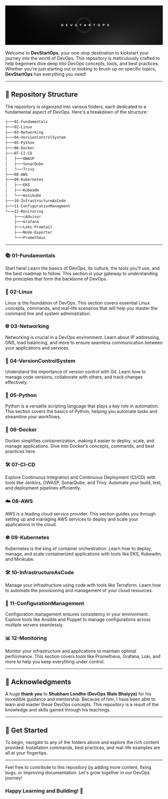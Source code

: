 ![DevStartOps](poster.png)

Welcome to **DevStartOps**, your one-stop destination to kickstart your journey into the world of DevOps. This repository is meticulously crafted to help beginners dive deep into DevOps concepts, tools, and best practices. Whether you're just starting out or looking to brush up on specific topics, **DevStartOps** has everything you need!

---

## 📁 **Repository Structure**

The repository is organized into various folders, each dedicated to a fundamental aspect of DevOps. Here's a breakdown of the structure:
```bash
├───01-Fundamentals
├───02-Linux
├───03-Networking
├───04-VersionControlSystem
├───05-Python
├───06-Docker
├───07-CI-CD
│   ├───OWASP
│   ├───SonarQube
│   └───Trivy
├───08-AWS
├───09-Kubernetes
│   ├───EKS
│   ├───Kubeadm
│   └───minikube
├───10-InfrastructureAsCode
├───11-ConfigurationManagment
└───12-Monitoring
    ├───cAdvisor
    ├───Grafana
    ├───Loki-Promtail
    ├───Node-Exporter
    └───Prometheus
```

---

### 📚 **01-Fundamentals**

Start here! Learn the basics of DevOps, its culture, the tools you’ll use, and the best roadmap to follow. This section is your gateway to understanding the principles that form the backbone of DevOps.

### 🐧 **02-Linux**

Linux is the foundation of DevOps. This section covers essential Linux concepts, commands, and real-life scenarios that will help you master the command line and system administration.

### 🌐 **03-Networking**

Networking is crucial in a DevOps environment. Learn about IP addressing, DNS, load balancing, and more to ensure seamless communication between your applications and services.

### 🔄 **04-VersionControlSystem**

Understand the importance of version control with Git. Learn how to manage code versions, collaborate with others, and track changes effectively.

### 🐍 **05-Python**

Python is a versatile scripting language that plays a key role in automation. This section covers the basics of Python, helping you automate tasks and streamline your workflows.

### 🐳 **06-Docker**

Docker simplifies containerization, making it easier to deploy, scale, and manage applications. Dive into Docker's concepts, commands, and best practices here.

### 🛠️ **07-CI-CD**

Explore Continuous Integration and Continuous Deployment (CI/CD) with tools like Jenkins, OWASP, SonarQube, and Trivy. Automate your build, test, and deployment pipelines efficiently.

### ☁️ **08-AWS**

AWS is a leading cloud service provider. This section guides you through setting up and managing AWS services to deploy and scale your applications in the cloud.

### ☸️ **09-Kubernetes**

Kubernetes is the king of container orchestration. Learn how to deploy, manage, and scale containerized applications with tools like EKS, Kubeadm, and Minikube.

### 🛠️ **10-InfrastructureAsCode**

Manage your infrastructure using code with tools like Terraform. Learn how to automate the provisioning and management of your cloud resources.

### 📝 **11-ConfigurationManagement**

Configuration management ensures consistency in your environment. Explore tools like Ansible and Puppet to manage configurations across multiple servers seamlessly.

### 📊 **12-Monitoring**

Monitor your infrastructure and applications to maintain optimal performance. This section covers tools like Prometheus, Grafana, Loki, and more to help you keep everything under control.

---

## 🙏 **Acknowledgments**

A huge **thank you** to **Shubham Londhe (DevOps Wale Bhaiyya)** for his incredible guidance and mentorship. Because of him, I have been able to learn and master these DevOps concepts. This repository is a result of the knowledge and skills gained through his teachings.

---

## 🚀 **Get Started**

To begin, navigate to any of the folders above and explore the rich content provided. Installation commands, best practices, and real-life examples are all at your fingertips.

---


Feel free to contribute to this repository by adding more content, fixing bugs, or improving documentation. Let's grow together in our DevOps journey!

### **Happy Learning and Building!** 🎉